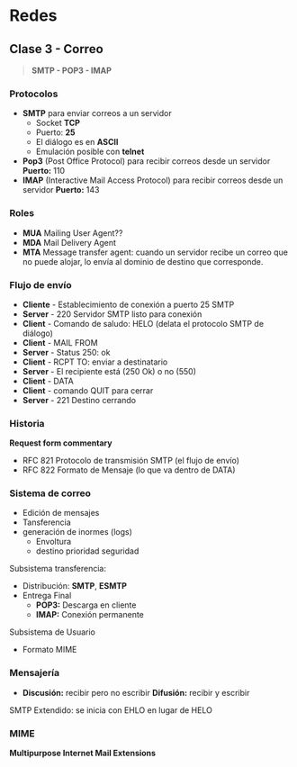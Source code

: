 # Redes

## Clase 3 - Correo

> **SMTP - POP3 - IMAP**

### Protocolos

+   **SMTP** para enviar correos a un servidor  
    +   Socket **TCP**
    +   Puerto: **25**
    +   El diálogo es en **ASCII**
    +   Emulación posible con **telnet**
+   **Pop3** (Post Office Protocol) para recibir correos desde un servidor **Puerto:** 110
+   **IMAP** (Interactive Mail Access Protocol) para recibir correos desde un  servidor **Puerto:** 143

### Roles

+   **MUA** Mailing User Agent??
+   **MDA** Mail Delivery Agent
+   **MTA** Message transfer agent: cuando un servidor recibe un correo que no puede alojar, lo envía al dominio de destino que corresponde.

### Flujo de envío

+   **Cliente** - Establecimiento de conexión a puerto 25 SMTP
+   **Server** - 220 Servidor SMTP listo para conexión
+   **Client** - Comando de saludo: HELO (delata el protocolo SMTP de diálogo)
+   **Client** - MAIL FROM
+   **Server** - Status 250: ok
+   **Client** - RCPT TO: enviar a destinatario
+   **Server** - El recipiente está (250 Ok) o no (550)
+   **Client** - DATA
+   **Client** - comando QUIT para cerrar
+   **Server** - 221 Destino cerrando

### Historia

**Request form commentary**

+   RFC 821 Protocolo de transmisión SMTP (el flujo de envío)
+   RFC 822 Formato de Mensaje (lo que va dentro de DATA)


### Sistema de correo

+   Edición de mensajes
+   Tansferencia
+   generación de inormes (logs)
    +   Envoltura
    +   destino prioridad seguridad

Subsistema transferencia:

+   Distribución: **SMTP**, **ESMTP**
+   Entrega Final
    +   **POP3:** Descarga en cliente
    +   **IMAP:** Conexión permanente

Subsistema de Usuario

+   Formato MIME


### Mensajería

+   **Discusión:** recibir pero no escribir
    **Difusión:** recibir y escribir

SMTP Extendido: se inicia con EHLO en lugar de HELO


### MIME

**Multipurpose Internet Mail Extensions**

